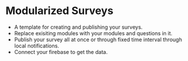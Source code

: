 # Modularized Surveys

- A template for creating and publishing your surveys.
- Replace exisiting modules with your modules and questions in it.
- Publish your survey all at once or through fixed time interval through local notifications.
- Connect your firebase to get the data.
